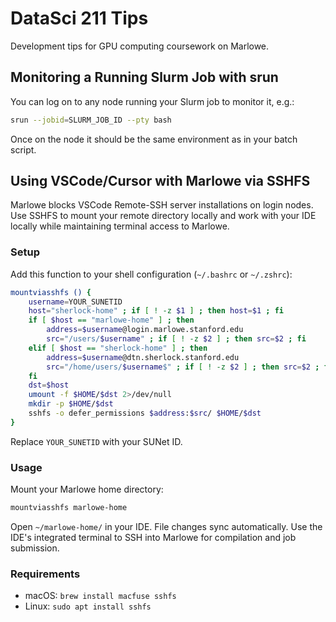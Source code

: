 # DataSci 211 Tips

Development tips for GPU computing coursework on Marlowe.

## Monitoring a Running Slurm Job with srun

You can log on to any node running your Slurm job to monitor it, e.g.:
```bash
srun --jobid=SLURM_JOB_ID --pty bash
```
Once on the node it should be the same environment as in your batch script.

## Using VSCode/Cursor with Marlowe via SSHFS

Marlowe blocks VSCode Remote-SSH server installations on login nodes. Use SSHFS to mount your remote directory locally and work with your IDE locally while maintaining terminal access to Marlowe.

### Setup

Add this function to your shell configuration (`~/.bashrc` or `~/.zshrc`):

```bash
mountviasshfs () {
    username=YOUR_SUNETID
    host="sherlock-home" ; if [ ! -z $1 ] ; then host=$1 ; fi
    if [ $host == "marlowe-home" ] ; then
        address=$username@login.marlowe.stanford.edu
        src="/users/$username" ; if [ ! -z $2 ] ; then src=$2 ; fi
    elif [ $host == "sherlock-home" ] ; then
        address=$username@dtn.sherlock.stanford.edu
        src="/home/users/$username$" ; if [ ! -z $2 ] ; then src=$2 ; fi
    fi
    dst=$host
    umount -f $HOME/$dst 2>/dev/null
    mkdir -p $HOME/$dst
    sshfs -o defer_permissions $address:$src/ $HOME/$dst
}
```

Replace `YOUR_SUNETID` with your SUNet ID.

### Usage

Mount your Marlowe home directory:
```bash
mountviasshfs marlowe-home
```

Open `~/marlowe-home/` in your IDE. File changes sync automatically. Use the IDE's integrated terminal to SSH into Marlowe for compilation and job submission.

### Requirements
- macOS: `brew install macfuse sshfs`
- Linux: `sudo apt install sshfs`
